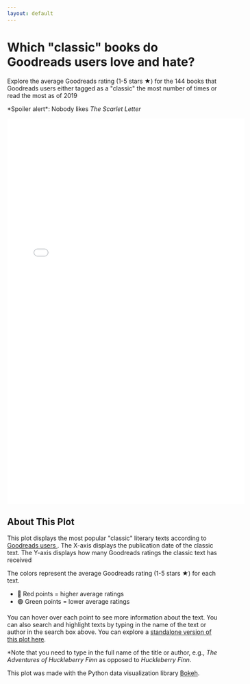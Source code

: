```yaml
---
layout: default
---
```


# **Which "classic" books do Goodreads users love and hate?**

Explore the average Goodreads rating (1-5 stars ★) for the 144 books that Goodreads users either tagged as a "classic" the most number of times or read the most as of 2019 

\*Spoiler alert\*: Nobody likes *The Scarlet Letter*
<div>
<iframe src="Goodreads-Classics-Ratings-Plot.html" sandbox="allow-same-origin allow-scripts" width="110%"
    height="900"
    scrolling="no"
    seamless="seamless"
    frameborder="0"></iframe>
  </div>

## About This Plot

This plot displays the most popular "classic" literary texts according to <a href="https://www.goodreads.com/genres/classics"> Goodreads users </a>. The X-axis displays the publication date of the classic text. The Y-axis displays how many Goodreads ratings the classic text has received

The colors represent the average Goodreads rating (1-5 stars ★) for each text.
- 🔴  Red points = higher average ratings
- 🟢  Green points = lower average ratings

You can hover over each point to see more information about the text. You can also search and highlight texts by typing in the name of the text or author in the search box above.  You can explore a [standalone version of this plot here](Goodreads-Classics-Ratings-Standalone.html).

\*Note that you need to type in the full name of the title or author, e.g., *The Adventures of Huckleberry Finn* as opposed to *Huckleberry Finn*.

This plot was made with the Python data visualization library [Bokeh](https://docs.bokeh.org/en/latest/index.html).